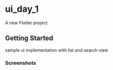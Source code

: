 # ui_day_1

A new Flutter project.

## Getting Started

sample ui implementation with list and search view

### Screenshots
